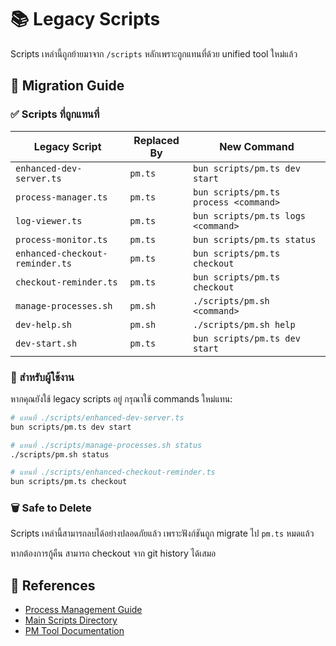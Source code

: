 # 📚 Legacy Scripts

Scripts เหล่านี้ถูกย้ายมาจาก `/scripts` หลักเพราะถูกแทนที่ด้วย unified tool ใหม่แล้ว

## 🔄 Migration Guide

### ✅ Scripts ที่ถูกแทนที่

| Legacy Script | Replaced By | New Command |
|---------------|-------------|-------------|
| `enhanced-dev-server.ts` | `pm.ts` | `bun scripts/pm.ts dev start` |
| `process-manager.ts` | `pm.ts` | `bun scripts/pm.ts process <command>` |
| `log-viewer.ts` | `pm.ts` | `bun scripts/pm.ts logs <command>` |
| `process-monitor.ts` | `pm.ts` | `bun scripts/pm.ts status` |
| `enhanced-checkout-reminder.ts` | `pm.ts` | `bun scripts/pm.ts checkout` |
| `checkout-reminder.ts` | `pm.ts` | `bun scripts/pm.ts checkout` |
| `manage-processes.sh` | `pm.sh` | `./scripts/pm.sh <command>` |
| `dev-help.sh` | `pm.sh` | `./scripts/pm.sh help` |
| `dev-start.sh` | `pm.ts` | `bun scripts/pm.ts dev start` |

### 🎯 สำหรับผู้ใช้งาน

หากคุณยังใช้ legacy scripts อยู่ กรุณาใช้ commands ใหม่แทน:

```bash
# แทนที่ ./scripts/enhanced-dev-server.ts
bun scripts/pm.ts dev start

# แทนที่ ./scripts/manage-processes.sh status  
./scripts/pm.sh status

# แทนที่ ./scripts/enhanced-checkout-reminder.ts
bun scripts/pm.ts checkout
```

### 🗑️ Safe to Delete

Scripts เหล่านี้สามารถลบได้อย่างปลอดภัยแล้ว เพราะฟังก์ชันถูก migrate ไป `pm.ts` หมดแล้ว

หากต้องการกู้คืน สามารถ checkout จาก git history ได้เสมอ

## 📖 References

- [Process Management Guide](../../docs/PROCESS_MANAGEMENT.md)
- [Main Scripts Directory](../)
- [PM Tool Documentation](../pm.ts)
